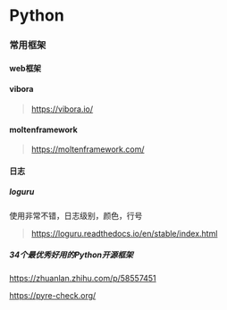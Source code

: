 Python
===

### 常用框架

#### web框架

#### vibora

> https://vibora.io/

####  moltenframework

> https://moltenframework.com/

#### 日志

##### loguru
使用非常不错，日志级别，颜色，行号
> https://loguru.readthedocs.io/en/stable/index.html


#####  34个最优秀好用的Python开源框架
https://zhuanlan.zhihu.com/p/58557451

https://pyre-check.org/
